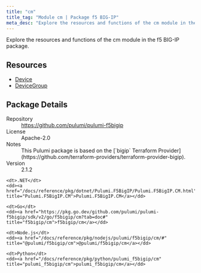 ```yaml
---
title: "cm"
title_tag: "Module cm | Package f5 BIG-IP"
meta_desc: "Explore the resources and functions of the cm module in the f5 BIG-IP package."
---
```


<!-- WARNING: this file was generated by Pulumi Docs Generator. -->
<!-- Do not edit by hand unless you're certain you know what you are doing! -->

Explore the resources and functions of the cm module in the f5 BIG-IP package.

<h2 id="resources">Resources</h2>
<ul class="api">
    <li><a href="device" title="Device"><span class="symbol resource"></span>Device</a></li>
    <li><a href="devicegroup" title="DeviceGroup"><span class="symbol resource"></span>DeviceGroup</a></li>
</ul>

<h2 id="package-details">Package Details</h2>
<dl class="package-details">
	<dt>Repository</dt>
	<dd><a href="https://github.com/pulumi/pulumi-f5bigip">https://github.com/pulumi/pulumi-f5bigip</a></dd>
	<dt>License</dt>
	<dd>Apache-2.0</dd>
	<dt>Notes</dt>
	<dd>This Pulumi package is based on the [`bigip` Terraform Provider](https://github.com/terraform-providers/terraform-provider-bigip).</dd>
	<dt>Version</dt>
	<dd>2.1.2</dd>
</dl>



<dl class="tabular">

    <dt>.NET</dt>
    <dd><a href="/docs/reference/pkg/dotnet/Pulumi.F5BigIP/Pulumi.F5BigIP.CM.html" title="Pulumi.F5BigIP.CM">Pulumi.F5BigIP.CM</a></dd>

    <dt>Go</dt>
    <dd><a href="https://pkg.go.dev/github.com/pulumi/pulumi-f5bigip/sdk/v2/go/f5bigip/cm?tab=doc#" title="f5bigip/cm">f5bigip/cm</a></dd>

    <dt>Node.js</dt>
    <dd><a href="/docs/reference/pkg/nodejs/pulumi/f5bigip/cm/#" title="@pulumi/f5bigip/cm">@pulumi/f5bigip/cm</a></dd>

    <dt>Python</dt>
    <dd><a href="/docs/reference/pkg/python/pulumi_f5bigip/cm" title="pulumi_f5bigip/cm">pulumi_f5bigip/cm</a></dd>

</dl>

